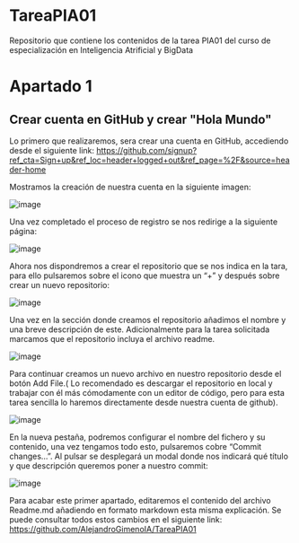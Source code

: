 # TareaPIA01
Repositorio que contiene los contenidos de la tarea PIA01 del curso de especialización en Inteligencia Atrificial y BigData

# Apartado 1
## Crear cuenta en GitHub y crear "Hola Mundo"

Lo primero que realizaremos, sera crear una cuenta en GitHub, accediendo desde el siguiente link:
https://github.com/signup?ref_cta=Sign+up&ref_loc=header+logged+out&ref_page=%2F&source=header-home

Mostramos la creación de nuestra cuenta en la siguiente imagen:

![image](https://github.com/AlejandroGimenoIA/TareaPIA01/assets/152807658/2dc844c0-266c-4b5e-a80d-fbffcb1ccf61)

Una vez completado el proceso de registro se nos redirige a la siguiente página:

![image](https://github.com/AlejandroGimenoIA/TareaPIA01/assets/152807658/22a065fc-2600-4fbb-9690-a0e2eeea0e39)

Ahora nos dispondremos a crear el repositorio que se nos indica en la tara, para ello pulsaremos sobre el icono que muestra un “+” y después sobre crear un nuevo repositorio:

![image](https://github.com/AlejandroGimenoIA/TareaPIA01/assets/152807658/37517883-cc62-457e-9787-4450afa04258)

Una vez en la sección donde creamos el repositorio añadimos el nombre y una breve descripción de este. Adicionalmente para la tarea solicitada marcamos que el repositorio incluya el archivo readme.

![image](https://github.com/AlejandroGimenoIA/TareaPIA01/assets/152807658/57da0203-a27f-42a2-97cb-862c9aa3cced)

Para continuar creamos un nuevo archivo en nuestro repositorio desde el botón Add File.( Lo recomendado es descargar el repositorio en local y trabajar con él más cómodamente con un editor de código, pero para esta tarea sencilla lo haremos directamente desde nuestra cuenta de github).

![image](https://github.com/AlejandroGimenoIA/TareaPIA01/assets/152807658/a583221b-e3b5-4b68-8cfe-e9c23666eac1)

En la nueva pestaña, podremos configurar el nombre del fichero y su contenido, una vez tengamos todo esto, pulsaremos cobre “Commit changes…”.
Al pulsar se desplegará un modal donde nos indicará qué título y que descripción queremos poner a nuestro commit:

![image](https://github.com/AlejandroGimenoIA/TareaPIA01/assets/152807658/373b2693-76df-44c5-863b-5f11edaf2897)

Para acabar este primer apartado, editaremos el contenido del archivo Readme.md añadiendo en formato markdown esta misma explicación.
Se puede consultar todos estos cambios en el siguiente link: https://github.com/AlejandroGimenoIA/TareaPIA01
